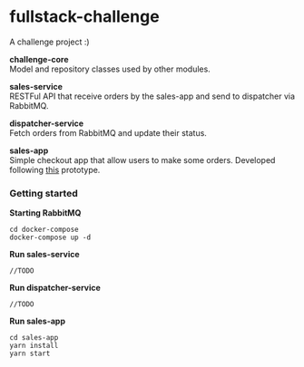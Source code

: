 # fullstack-challenge

A challenge project :)

**challenge-core**  
Model and repository classes used by other modules.

**sales-service**  
RESTFul API that receive orders by the sales-app and send to dispatcher via RabbitMQ.

**dispatcher-service**  
Fetch orders from RabbitMQ and update their status.

**sales-app**  
Simple checkout app that allow users to make some orders. Developed following [this](https://www.figma.com/proto/0wYAucbtpxfzQlbdbC0uRagV/Challenge?node-id=1%3A2&scaling=scale-down) prototype.

### Getting started

**Starting RabbitMQ**

```
cd docker-compose
docker-compose up -d
```

**Run sales-service**

```
//TODO
```

**Run dispatcher-service**

```
//TODO
```

**Run sales-app**

```
cd sales-app
yarn install
yarn start
```
